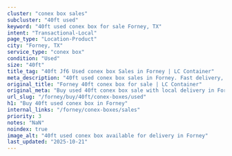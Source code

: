 ```yaml
---
cluster: "conex box sales"
subcluster: "40ft used"
keyword: "40ft used conex box for sale Forney, TX"
intent: "Transactional-Local"
page_type: "Location-Product"
city: "Forney, TX"
service_type: "conex box"
condition: "Used"
size: "40ft"
title_tag: "40ft Jf6 Used conex box Sales in Forney | LC Container"
meta_description: "40ft used conex box sales in Forney. Fast delivery, competitive pricing. Serving conex boxes area. Quote ID: O76. Call (214) 524-4168 for your free quote today."
original_title: "Forney 40ft conex box for sale | LC Container"
original_meta: "Buy used 40ft conex box sale with local delivery in Forney, TX. LC Container — local Since 2003. Request a fast quote today."
url_slug: "/forney/buy/40ft/conex-boxes/used"
h1: "Buy 40ft used conex box in Forney"
internal_links: "/forney/conex-boxes/sales"
priority: 3
notes: "NaN"
noindex: true
image_alt: "40ft used conex box available for delivery in Forney"
last_updated: "2025-10-21"
---
```


<!-- TODO: Add unique city/inventory copy, images, and internal links here. -->
